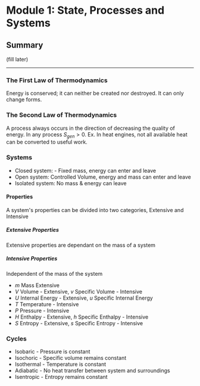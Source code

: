 # Module 1: State, Processes and Systems

## Summary

(fill later)

---

### The First Law of Thermodynamics

Energy is conserved; it can neither be created nor destroyed. It can only change forms.

### The Second Law of Thermodynamics

A process always occurs in the direction of decreasing the quality of energy.
In any process $S_{gen}>0$.
Ex. In heat engines, not all available heat can be converted to useful work.

### Systems

* Closed system: - Fixed mass, energy can enter and leave
* Open system: Controlled Volume, energy and mass can enter and leave
* Isolated system: No mass & energy can leave

#### Properties

A system's properties can be divided into two categories, Extensive and Intensive

##### Extensive Properties

Extensive properties are dependant on the mass of a system

##### Intensive Properties

Independent of the mass of the system

* $m$ Mass Extensive
* $V$ Volume - Extensive, $v$ Specific Volume - Intensive
* $U$ Internal Energy - Extensive, $u$ Specific Internal Energy
* $T$ Temperature - Intensive
* $P$ Pressure - Intensive
* $H$ Enthalpy - Extensive, $h$ Specific Enthalpy - Intensive
* $S$ Entropy - Extensive, $s$ Specific Entropy - Intensive

### Cycles

* Isobaric - Pressure is constant
* Isochoric - Specific volume remains constant
* Isothermal - Temperature is constant
* Adiabatic - No heat transfer between system and surroundings
* Isentropic - Entropy remains constant
